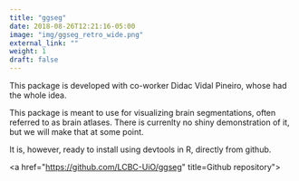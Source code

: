 ```yaml
---
title: "ggseg"
date: 2018-08-26T12:21:16-05:00
image: "img/ggseg_retro_wide.png"
external_link: ""
weight: 1
draft: false
---
```


This package is developed with co-worker Didac Vidal Pineiro, whose had the whole idea.

This package is meant to use for visualizing brain segmentations, often referred to as brain atlases.
There is currenlty no shiny demonstration of it, but we will make that at some point. 

It is, however, ready to install using devtools in R, directly from github.


<a href="https://github.com/LCBC-UiO/ggseg" title=Github repository"><i class="fa fa-github"></i></a>
